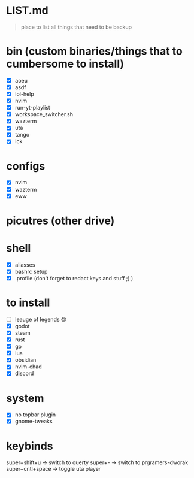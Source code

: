 # LIST.md
> place to list all things that need to be backup 

# bin (custom binaries/things that to cumbersome to install)
- [x] aoeu
- [x] asdf
- [x] lol-help
- [x] nvim 
- [x] run-yt-playlist
- [x] workspace_switcher.sh
- [x] wazterm 
- [x] uta 
- [x] tango 
- [x] ick

# configs 
- [x] nvim 
- [x] wazterm
- [x] eww

# picutres (other drive)

# shell 
- [x] aliasses 
- [x] bashrc setup 
- [x] .profile (don't forget to redact keys and stuff ;) ) 

# to install 
- [ ] leauge of legends 😎 
- [x] godot
- [x] steam
- [x] rust 
- [x] go
- [x] lua 
- [x] obsidian
- [x] nvim-chad 
- [x] discord 

# system 
- [x] no topbar plugin 
- [x] gnome-tweaks

# keybinds 
super+shift+u -> switch to querty 
super+- -> switch to prgramers-dworak
super+cntl+space -> toggle uta player
